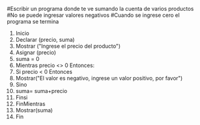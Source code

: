 
#Escribir un programa donde te ve sumando  la cuenta de varios productos
#No se puede ingresar valores negativos
#Cuando se ingrese cero el programa se termina

1. Inicio
2. Declarar (precio, suma)
3. Mostrar ("Ingrese el precio del producto")
4. Asignar (precio)
5. suma = 0
6. Mientras precio <> 0 Entonces:
7.  Si precio < 0 Entonces
8.    Mostrar("El valor es negativo, ingrese un valor positivo, por favor")
10. Sino
11.   suma= suma+precio
12.  Finsi
13. FinMientras
14. Mostrar(suma)
15. Fin
